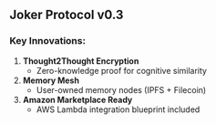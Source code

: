 ## Joker Protocol v0.3  
### Key Innovations:  
1. **Thought2Thought Encryption**  
   - Zero-knowledge proof for cognitive similarity  
2. **Memory Mesh**  
   - User-owned memory nodes (IPFS + Filecoin)  
3. **Amazon Marketplace Ready**  
   - AWS Lambda integration blueprint included  